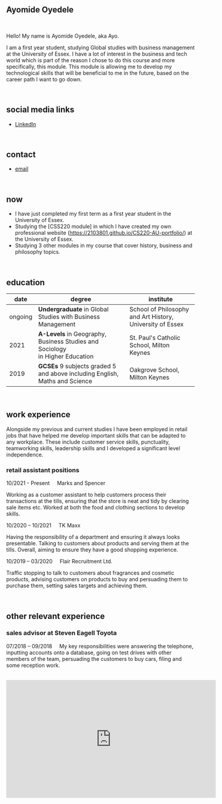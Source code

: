 
## Ayomide Oyedele  

<br>

Hello! My name is Ayomide Oyedele, aka Ayo. 

I am a first year student, studying Global studies with business management at the University of Essex. I have a lot of interest in the business and tech world which is part of the reason I chose to do this course and more specifically, this module. This module is allowing me to develop my technological skills that will be beneficial to me in the future, based on the career path I want to go down. 


<br>

## social media links
- [LinkedIn](https://www.linkedin.com/in/ayomide-oyedele-bba66b227/)


<br>

## contact
- [email](ayomi.oyedele@gmail.com)


<br>

## now
- I have just completed my first term as a first year student in the University of Essex.
- Studying the [CSS220 module] in which I have created my own professional website (https://2103801.github.io/CS220-AU-portfolio/) at the University of Essex.
- Studying 3 other modules in my course that cover history, business and philosophy topics.

<br>

## education

| date | degree | institute |
--- | --- | ---
|ongoing|**Undergraduate** in Global Studies with Business Management |School of Philosophy and Art History, University of Essex|
| 2021 | **A-Levels** in Geography, Business Studies and Sociology <br> in Higher Education | St. Paul's Catholic School, Milton Keynes
| 2019 | **GCSEs**  9 subjects graded 5 and above including English, Maths and Science | Oakgrove School, Milton Keynes

<br>

## work experience
Alongside my previous and current studies I have been employed in retail jobs that have helped me develop important skills that can be adapted to any workplace. These include customer service skills, punctuality, teamworking skills, leadership skills and I developed a significant level independence. 

### retail assistant positions

10/2021 - Present &nbsp; &nbsp; Marks and Spencer

Working as a customer assistant to help customers process their transactions at the tills, ensuring that the store is neat and tidy by clearing sale items etc. Worked at both the food and clothing sections to develop skills.


 10/2020 – 10/2021 &nbsp; &nbsp; TK Maxx
  
Having the responsibility of a department and ensuring it always looks presentable. Talking to customers about products and serving them at the tills. Overall, aiming to ensure they have a good shopping experience.
  
10/2019 – 03/2020 &nbsp; &nbsp; Flair Recruitment Ltd.

Traffic stopping to talk to customers about fragrances and cosmetic products, advising customers on products to buy and persuading them to purchase them, setting sales targets and achieving them. 

<br>

## other relevant experience
### sales advisor at Steven Eagell Toyota
07/2018 – 09/2018 &nbsp; &nbsp; My key responsibilities were answering the telephone, inputting accounts onto a database, going on test drives with other members of the team, persuading the customers to buy cars, filing and some reception work.



<br>


<iframe width="560" height="315" src="https://www.youtube.com/embed/2nk_eLk1kGY" title="YouTube video player" frameborder="0" allow="accelerometer; autoplay; clipboard-write; encrypted-media; gyroscope; picture-in-picture" allowfullscreen></iframe>

<br><br> 

